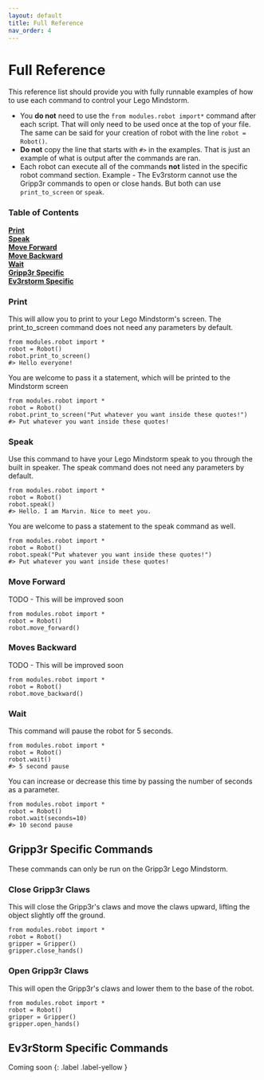 ```yaml
---
layout: default
title: Full Reference
nav_order: 4
---
```

# Full Reference

This reference list should provide you with fully runnable examples of how to use each command to control your Lego Mindstorm. 

- You **do not** need to use the `from modules.robot import*` command after each script. That will only need to be used once at the top of your file. The same can be said for your creation of robot with the line `robot = Robot()`. 
- **Do not** copy the line that starts with `#>` in the examples. That is just an example of what is output after the commands are ran.
- Each robot can execute all of the commands **not** listed in the specific robot command section. Example - The Ev3rstorm cannot use the Gripp3r commands to open or close hands. But both can use `print_to_screen` or `speak`.
### Table of Contents
**[Print](#print)**<br>
**[Speak](#speak)**<br>
**[Move Forward](#move-forward)**<br>
**[Move Backward](#moves-backward)**<br>
**[Wait](#wait)**<br>
**[Gripp3r Specific](#gripp3r-specific-commands)**<br>
**[Ev3rstorm Specific](#ev3rstorm-specific-commands)**<br>


### Print
This will allow you to print to your Lego Mindstorm's screen.
The print_to_screen command does not need any parameters by default.

```
from modules.robot import *
robot = Robot()
robot.print_to_screen()
#> Hello everyone!
```

You are welcome to pass it a statement, which will be printed to the Mindstorm screen

```
from modules.robot import *
robot = Robot()
robot.print_to_screen("Put whatever you want inside these quotes!")
#> Put whatever you want inside these quotes!
```

### Speak
Use this command to have your Lego Mindstorm speak to you through the 
built in speaker. The speak command does not need any parameters 
by default.

```
from modules.robot import *
robot = Robot()
robot.speak()
#> Hello. I am Marvin. Nice to meet you.
```

You are welcome to pass a statement to the speak command as well.
```
from modules.robot import *
robot = Robot()
robot.speak("Put whatever you want inside these quotes!")
#> Put whatever you want inside these quotes!
```

### Move Forward
TODO - This will be improved soon
```
from modules.robot import *
robot = Robot()
robot.move_forward()
```

### Moves Backward
TODO - This will be improved soon
```
from modules.robot import *
robot = Robot()
robot.move_backward()
```

### Wait
This command will pause the robot for 5 seconds.
```
from modules.robot import *
robot = Robot()
robot.wait()
#> 5 second pause
```

You can increase or decrease this time by passing the number of seconds
as a parameter.
```
from modules.robot import *
robot = Robot()
robot.wait(seconds=10)
#> 10 second pause
```

## Gripp3r Specific Commands
These commands can only be run on the Gripp3r Lego Mindstorm.

### Close Gripp3r Claws
This will close the Gripp3r's claws and move the claws upward, lifting
the object slightly off the ground.
```
from modules.robot import *
robot = Robot()
gripper = Gripper()
gripper.close_hands()
```

### Open Gripp3r Claws
This will open the Gripp3r's claws and lower them to the base of the robot.
```
from modules.robot import *
robot = Robot()
gripper = Gripper()
gripper.open_hands()
```

## Ev3rStorm Specific Commands
Coming soon
{: .label .label-yellow }